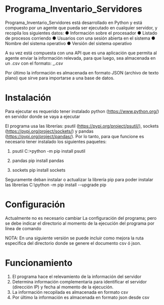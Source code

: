 # Programa_Inventario_Servidores

Programa_Inventario_Servidores está desarrollado en Python y está compuesto por un agente que pueda ser ejecutado en cualquier servidor, y recopila los siguientes datos:
● Información sobre el procesador
● Listado de procesos corriendo
● Usuarios con una sesión abierta en el sistema
● Nombre del sistema operativo
● Versión del sistema operativo

A su vez está compuesta con una API que es una aplicación que permita al agente enviar la información relevada, para que luego, sea almacenada en un .csv con el formato:
<IP de servidor>_<AAAA-MM-DD>.csv

Por último la información es almacenada en formato JSON (archivo de texto plano) que sirve para importarse a una base de datos.

# Instalación
Para ejecutar es requerido tener instalado python (https://www.python.org/) en servidor donde se vaya a ejecutar

El programa usa las librerías: psutil (https://pypi.org/project/psutil/), sockets (https://pypi.org/project/sockets/) y pandas (https://pypi.org/project/pandas/). Por lo tanto, para que funcione es necesario tener instalado los siguientes paquetes:
1. psutil
C:\>python -m pip install psutil

2. pandas
pip install pandas

3. sockets
pip install sockets

Seguramente deban instalar o actualizar la librería pip para poder instalar las librerías
C:\python -m pip install --upgrade pip

# Configuración
Actualmente no es necesario cambiar La configuración del programa; pero se debe indicar el directorio al momento de la ejecución del programa por línea de comando

NOTA: En una siguiente versión se puede incluir como mejora la ruta especifica del directorio donde se genere el documento csv ó json.

# Funcionamiento
1. El programa hace el relevamiento de la información del servidor
2. Determina información complementaria para identificar el servidor (dirección IP) y fecha al momento de la ejecución.
3. La información recopilada es almacenada en formato csv
4. Por último la información es almacenada en formato json desde csv



